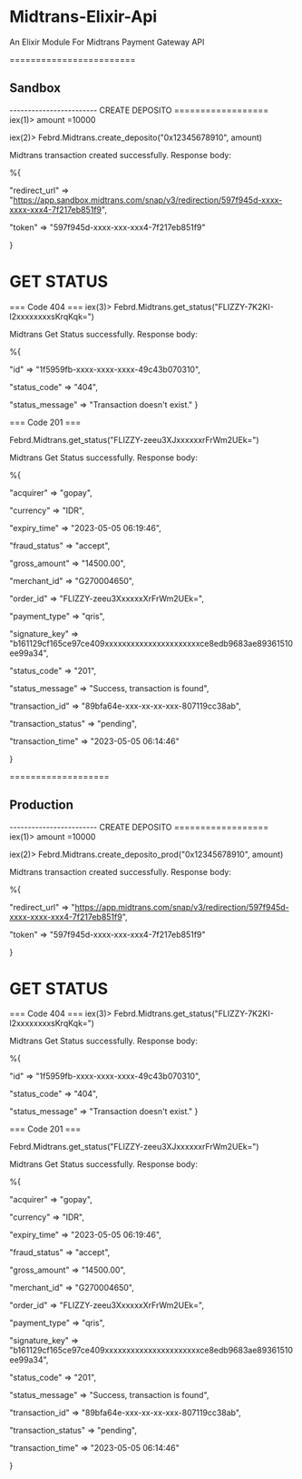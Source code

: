# Midtrans-Elixir-Api
An Elixir Module For Midtrans Payment Gateway API 


========================
<h2><b>  Sandbox </b> </h2>
------------------------
CREATE DEPOSITO
==================
iex(1)> amount =10000

iex(2)> Febrd.Midtrans.create_deposito("0x12345678910", amount)

Midtrans transaction created successfully. Response body:

%{

"redirect_url" => "https://app.sandbox.midtrans.com/snap/v3/redirection/597f945d-xxxx-xxxx-xxx4-7f217eb851f9",

"token" => "597f945d-xxxx-xxx-xxx4-7f217eb851f9"

}

GET STATUS
===================

=== Code 404 ===
iex(3)> Febrd.Midtrans.get_status("FLIZZY-7K2KI-l2xxxxxxxxsKrqKqk=")

Midtrans Get Status successfully. Response body:

%{

"id" => "1f5959fb-xxxx-xxxx-xxxx-49c43b070310",
 
"status_code" => "404",

"status_message" => "Transaction doesn't exist."
}

=== Code 201 ===

Febrd.Midtrans.get_status("FLIZZY-zeeu3XJxxxxxxrFrWm2UEk=")

Midtrans Get Status successfully. Response body:

%{

"acquirer" => "gopay",

"currency" => "IDR",

"expiry_time" => "2023-05-05 06:19:46",

"fraud_status" => "accept",

"gross_amount" => "14500.00",

"merchant_id" => "G270004650",

"order_id" => "FLIZZY-zeeu3XxxxxxXrFrWm2UEk=",

"payment_type" => "qris",

"signature_key" => "b161129cf165ce97ce409xxxxxxxxxxxxxxxxxxxxxxce8edb9683ae89361510ee99a34",

"status_code" => "201",

"status_message" => "Success, transaction is found",

"transaction_id" => "89bfa64e-xxx-xx-xx-xxx-807119cc38ab",

"transaction_status" => "pending",

"transaction_time" => "2023-05-05 06:14:46"

}


===================
<h2><b> Production </b> </h2>
------------------------
CREATE DEPOSITO
==================
iex(1)> amount =10000

iex(2)> Febrd.Midtrans.create_deposito_prod("0x12345678910", amount)

Midtrans transaction created successfully. Response body:

%{

"redirect_url" => "https://app.midtrans.com/snap/v3/redirection/597f945d-xxxx-xxxx-xxx4-7f217eb851f9",

"token" => "597f945d-xxxx-xxx-xxx4-7f217eb851f9"

}

GET STATUS
===================

=== Code 404 ===
iex(3)> Febrd.Midtrans.get_status("FLIZZY-7K2KI-l2xxxxxxxxsKrqKqk=")

Midtrans Get Status successfully. Response body:

%{

"id" => "1f5959fb-xxxx-xxxx-xxxx-49c43b070310",
 
"status_code" => "404",

"status_message" => "Transaction doesn't exist."
}

=== Code 201 ===

Febrd.Midtrans.get_status("FLIZZY-zeeu3XJxxxxxxrFrWm2UEk=")

Midtrans Get Status successfully. Response body:

%{

"acquirer" => "gopay",

"currency" => "IDR",

"expiry_time" => "2023-05-05 06:19:46",

"fraud_status" => "accept",

"gross_amount" => "14500.00",

"merchant_id" => "G270004650",

"order_id" => "FLIZZY-zeeu3XxxxxxXrFrWm2UEk=",

"payment_type" => "qris",

"signature_key" => "b161129cf165ce97ce409xxxxxxxxxxxxxxxxxxxxxxce8edb9683ae89361510ee99a34",

"status_code" => "201",

"status_message" => "Success, transaction is found",

"transaction_id" => "89bfa64e-xxx-xx-xx-xxx-807119cc38ab",

"transaction_status" => "pending",

"transaction_time" => "2023-05-05 06:14:46"

}
